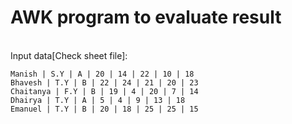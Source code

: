 # AWK program to evaluate result
<br>
Input data[Check sheet file]:

```
Manish | S.Y | A | 20 | 14 | 22 | 10 | 18 
Bhavesh | T.Y | B | 22 | 24 | 21 | 20 | 23 
Chaitanya | F.Y | B | 19 | 4 | 20 | 7 | 14 
Dhairya | T.Y | A | 5 | 4 | 9 | 13 | 18 
Emanuel | T.Y | B | 20 | 18 | 25 | 25 | 15 
```
